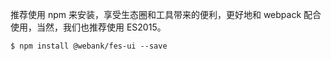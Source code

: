 推荐使用 npm 来安装，享受生态圈和工具带来的便利，更好地和 webpack 配合使用，当然，我们也推荐使用 ES2015。
```
$ npm install @webank/fes-ui --save
```